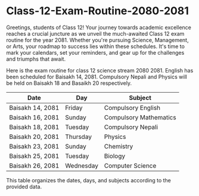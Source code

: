# Class-12-Exam-Routine-2080-2081

Greetings, students of Class 12! Your journey towards academic excellence reaches a crucial juncture as we unveil the much-awaited Class 12 exam routine for the year 2081. Whether you're pursuing Science, Management, or Arts, your roadmap to success lies within these schedules. It's time to mark your calendars, set your reminders, and gear up for the challenges and triumphs that await.


Here is the exam routine for class 12 science stream 2080 2081. English has been scheduled for Baisakh 14, 2081. Compulsory Nepali and Physics will be held on Baisakh 18 and Basaikh 20 respectively.

| Date             | Day      | Subject            |
|------------------|----------|--------------------|
| Baisakh 14, 2081 | Friday   | Compulsory English|
| Baisakh 16, 2081 | Sunday   | Compulsory Mathematics |
| Baisakh 18, 2081 | Tuesday  | Compulsory Nepali |
| Baisakh 20, 2081 | Thursday | Physics            |
| Baisakh 23, 2081 | Sunday   | Chemistry          |
| Baisakh 25, 2081 | Tuesday  | Biology            |
| Baisakh 26, 2081 | Wednesday| Computer Science   |

This table organizes the dates, days, and subjects according to the provided data.
